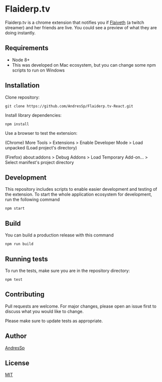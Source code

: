 # Flaiderp.tv

Flaiderp.tv is a chrome extension that notifies you if [Flaiveth](https://www.twitch.tv/flaiveth) (a twitch streamer) and her friends are live. You could see a preview of what they are doing instantly.

## Requirements
- Node 8+
- This was developed on Mac ecosystem, but you can change some npm scripts to run on Windows

## Installation

Clone repository:

```
git clone https://github.com/AndresSp/Flaiderp.tv-React.git
```

Install library dependencies:

```
npm install
```
Use a browser to test the extension:

(Chrome) More Tools > Extensions > Enable Developer Mode > Load unpacked (Load project's directory)

(Firefox) about:addons > Debug Addons > Load Temporary Add-on... > Select manifest's project directory

## Development
This repository includes scripts to enable easier development and testing of the extension. To start the whole application ecosystem for development,  run the following command

```
npm start
```

## Build

You can build a production release with this command

```
npm run build
```

## Running tests
To run the tests, make sure you are in the repository directory:

```
npm test
```

## Contributing
Pull requests are welcome. For major changes, please open an issue first to discuss what you would like to change.

Please make sure to update tests as appropriate.

## Author
[AndresSp](https://github.com/AndresSp)

## License
[MIT](https://github.com/AndresSp/Flaiderp.tv/blob/master/LICENSE)
